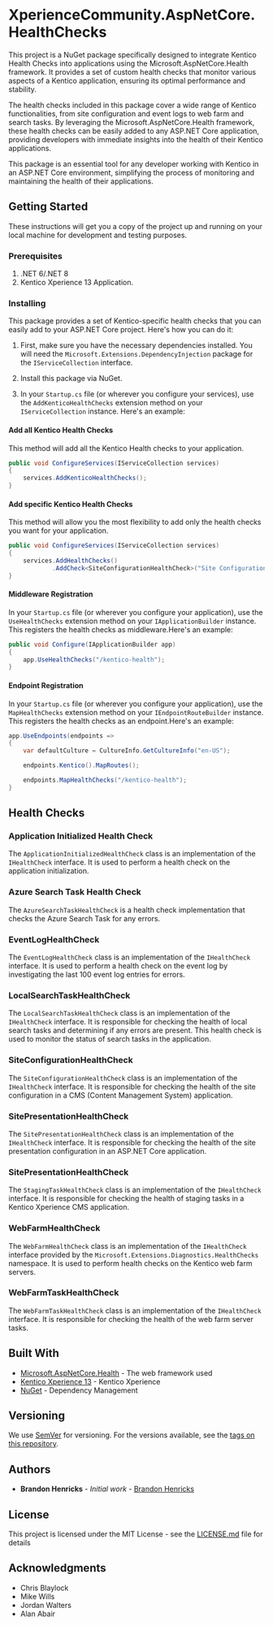 # XperienceCommunity.AspNetCore.HealthChecks

This project is a NuGet package specifically designed to integrate Kentico Health Checks into applications using the Microsoft.AspNetCore.Health framework. It provides a set of custom health checks that monitor various aspects of a Kentico application, ensuring its optimal performance and stability.

The health checks included in this package cover a wide range of Kentico functionalities, from site configuration and event logs to web farm and search tasks. By leveraging the Microsoft.AspNetCore.Health framework, these health checks can be easily added to any ASP.NET Core application, providing developers with immediate insights into the health of their Kentico applications.

This package is an essential tool for any developer working with Kentico in an ASP.NET Core environment, simplifying the process of monitoring and maintaining the health of their applications.

## Getting Started

These instructions will get you a copy of the project up and running on your local machine for development and testing purposes.

### Prerequisites

1. .NET 6/.NET 8 
2. Kentico Xperience 13 Application.

### Installing

This package provides a set of Kentico-specific health checks that you can easily add to your ASP.NET Core project. Here's how you can do it:

1. First, make sure you have the necessary dependencies installed. You will need the `Microsoft.Extensions.DependencyInjection` package for the `IServiceCollection` interface.

2. Install this package via NuGet.

3. In your `Startup.cs` file (or wherever you configure your services), use the `AddKenticoHealthChecks` extension method on your `IServiceCollection` instance. Here's an example:

#### Add all Kentico Health Checks
This method will add all the Kentico Health checks to your application.

```csharp
public void ConfigureServices(IServiceCollection services)
{
    services.AddKenticoHealthChecks();
}
```

#### Add specific Kentico Health Checks
This method will allow you the most flexibility to add only the health checks you want for your application.

```csharp
public void ConfigureServices(IServiceCollection services)
{
    services.AddHealthChecks()
            .AddCheck<SiteConfigurationHealthCheck>("Site Configuration Health Check");
}
```

#### Middleware Registration

In your `Startup.cs` file (or wherever you configure your application), use the `UseHealthChecks` extension method on your `IApplicationBuilder` instance. This registers the health checks as middleware.Here's an example:

```csharp
public void Configure(IApplicationBuilder app)
{    
    app.UseHealthChecks("/kentico-health");
}
```

#### Endpoint Registration

In your `Startup.cs` file (or wherever you configure your application), use the `MapHealthChecks` extension method on your `IEndpointRouteBuilder` instance. This registers the health checks as an endpoint.Here's an example:

```csharp
app.UseEndpoints(endpoints =>
{
    var defaultCulture = CultureInfo.GetCultureInfo("en-US");

    endpoints.Kentico().MapRoutes();

    endpoints.MapHealthChecks("/kentico-health");
}
```

## Health Checks

### Application Initialized Health Check

The `ApplicationInitializedHealthCheck` class is an implementation of the `IHealthCheck` interface. It is used to perform a health check on the application initialization. 

### Azure Search Task Health Check

The `AzureSearchTaskHealthCheck` is a health check implementation that checks the Azure Search Task for any errors.

### EventLogHealthCheck

The `EventLogHealthCheck` class is an implementation of the `IHealthCheck` interface. It is used to perform a health check on the event log by investigating the last 100 event log entries for errors. 

### LocalSearchTaskHealthCheck

The `LocalSearchTaskHealthCheck` class is an implementation of the `IHealthCheck` interface. It is responsible for checking the health of local search tasks and determining if any errors are present. This health check is used to monitor the status of search tasks in the application.

### SiteConfigurationHealthCheck

The `SiteConfigurationHealthCheck` class is an implementation of the `IHealthCheck` interface. It is responsible for checking the health of the site configuration in a CMS (Content Management System) application. 

### SitePresentationHealthCheck

The `SitePresentationHealthCheck` class is an implementation of the `IHealthCheck` interface. It is responsible for checking the health of the site presentation configuration in an ASP.NET Core application.

### SitePresentationHealthCheck

The `StagingTaskHealthCheck` class is an implementation of the `IHealthCheck` interface. It is responsible for checking the health of staging tasks in a Kentico Xperience CMS application.

### WebFarmHealthCheck

The `WebFarmHealthCheck` class is an implementation of the `IHealthCheck` interface provided by the `Microsoft.Extensions.Diagnostics.HealthChecks` namespace. It is used to perform health checks on the Kentico web farm servers.

### WebFarmTaskHealthCheck

The `WebFarmTaskHealthCheck` class is an implementation of the `IHealthCheck` interface. It is responsible for checking the health of the web farm server tasks. 

## Built With

* [Microsoft.AspNetCore.Health](https://www.nuget.org/packages/Microsoft.AspNetCore.Diagnostics.HealthChecks/) - The web framework used
* [Kentico Xperience 13](https://www.kentico.com) - Kentico Xperience
* [NuGet](https://nuget.org/) - Dependency Management

## Versioning

We use [SemVer](http://semver.org/) for versioning. For the versions available, see the [tags on this repository](https://github.com/your/project/tags). 

## Authors

* **Brandon Henricks** - *Initial work* - [Brandon Henricks](https://github.com/brandonhenricks)

## License

This project is licensed under the MIT License - see the [LICENSE.md](LICENSE.md) file for details

## Acknowledgments

* Chris Blaylock
* Mike Wills
* Jordan Walters
* Alan Abair
